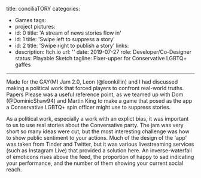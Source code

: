 title: conciliaTORY
categories:
  - Games
tags:
  - project
pictures:
  - id: 0
    title: 'A stream of news stories flow in'
  - id: 1
    title: 'Swipe left to suppress a story'
  - id: 2
    title: 'Swipe right to publish a story'
links:
  - description: Itch.io
    url: ''
date: 2019-07-27
role: Developer/Co-Designer
status: Playable Sketch
tagline: Fixer-upper for Conservative LGBTQ+ gaffes
---

Made for the GAY(M) Jam 2.0, Leon (@leonkillin) and I had discussed making a political work that forced players to confront real-world truths. Papers Please was a useful reference point, as we teamed up with Dom (@DominicShaw94) and Martin King to make a game that posed as the app a Conservative LGBTQ+ spin officer might use to suppress stories.

As a political work, especially a work with an explict bias, it was important to us to use real stories about the Conversative party. The jam was very short so many ideas were cut, but the most interesting challenge was how to show public sentiment to your actions. Much of the design of the 'app' was taken from Tinder and Twitter, but it was various livestreaming services (such as Instagram Live) that provided a solution here. An inverse-waterfall of emoticons rises above the feed, the proportion of happy to sad indicating your performance, and the number of them showing your current social reach.

